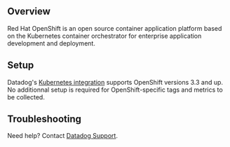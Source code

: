 ## Overview

Red Hat OpenShift is an open source container application platform based on the Kubernetes container orchestrator for enterprise application development and deployment.

## Setup

Datadog's [Kubernetes integration][1] supports OpenShift versions 3.3 and up. No additionnal setup is required for OpenShift-specific tags and metrics to be collected.

## Troubleshooting
Need help? Contact [Datadog Support][2].


[1]: https://docs.datadoghq.com/integrations/kubernetes/
[2]: https://docs.datadoghq.com/help/
